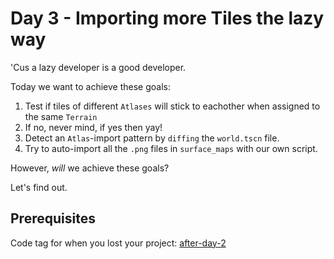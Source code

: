 # Day 3 - Importing more Tiles the lazy way

'Cus a lazy developer is a good developer.

Today we want to achieve these goals:

1. Test if tiles of different `Atlases` will stick to eachother when assigned to the same `Terrain`
2. If no, never mind, if yes then yay!
3. Detect an `Atlas`-import pattern by `diffing` the `world.tscn` file.
4. Try to auto-import all the `.png` files in `surface_maps` with our own script.

However, _will_ we achieve these goals?

Let's find out.

## Prerequisites

Code tag for when you lost your project: [after-day-2](https://github.com/Teaching-myself-Godot/godot-zelia/tree/after-day-2)

